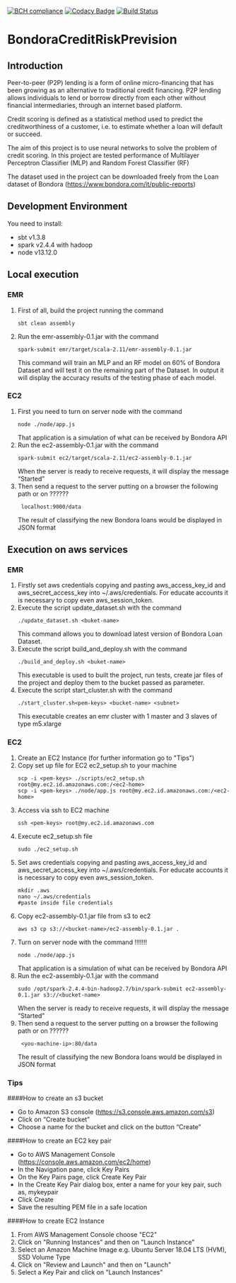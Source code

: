 [![BCH compliance](https://bettercodehub.com/edge/badge/AdamF42/BondoraCreditRiskPrevision?branch=master&token=0f8b85c0bbfa146d2313a1100e9d92b6b06bb51a)](https://bettercodehub.com/)
[![Codacy Badge](https://api.codacy.com/project/badge/Grade/8219c8cea7be4ff9813fe8a93b50aac0)](https://www.codacy.com?utm_source=github.com&amp;utm_medium=referral&amp;utm_content=AdamF42/BondoraCreditRiskPrevision&amp;utm_campaign=Badge_Grade)
[![Build Status](https://travis-ci.org/AdamF42/BondoraCreditRiskPrevision.svg?branch=master)](https://travis-ci.org/AdamF42/BondoraCreditRiskPrevision)
# BondoraCreditRiskPrevision


## Introduction

Peer-to-peer (P2P) lending is a form of online micro-financing that has been growing as an alternative to traditional credit financing. P2P lending allows individuals to lend or borrow directly from each other without financial intermediaries, through an internet based platform.

Credit scoring is defined as a statistical method used to predict the creditworthiness of a customer, i.e. to estimate whether a loan will default or succeed.

The aim of this project is to use neural networks to solve the problem of credit scoring.
In this project are tested performance of Multilayer Perceptron Classifier (MLP) and Random Forest Classifier
(RF)

The dataset used in the project can be downloaded freely from the Loan dataset of Bondora (https://www.bondora.com/it/public-reports)

## Development Environment

You need to install:
- sbt v1.3.8
- spark v2.4.4 with hadoop
- node v13.12.0

## Local execution

### EMR
1. First of all, build the project running the command   
    ```
    sbt clean assembly
    ```   
2. Run the emr-assembly-0.1.jar with the command  
    ```
    spark-submit emr/target/scala-2.11/emr-assembly-0.1.jar   
    ```  
    This command will train an MLP and an RF model on 60% of Bondora Dataset and will test it on the remaining part of the Dataset. In output it will display the accuracy results of the testing phase of each model.          

### EC2
1. First you need to turn on server node with the command
    ```
    node ./node/app.js
    ```  
    That application is a simulation of what can be received by Bondora API
2. Run the ec2-assembly-0.1.jar with the command
    ```
    spark-submit ec2/target/scala-2.11/ec2-assembly-0.1.jar
    ```
    When the server is ready to receive requests, it will display the message “Started”
3. Then send a request to the server putting on a browser the following path or on ??????   
   ```
    localhost:9000/data
   ```
    The result of classifying the new Bondora loans would be displayed in JSON format

   
## Execution on aws services

### EMR
1. Firstly set aws credentials copying and pasting aws_access_key_id and aws_secret_access_key into ~/.aws/credentials. For educate accounts it is necessary to copy even aws_session_token.
2. Execute the script update_dataset.sh with the command
    ```
    ./update_dataset.sh <buket-name>
    ```
    This command allows you to download latest version of Bondora Loan Dataset.
3. Execute the script build_and_deploy.sh with the command
    ```
    ./build_and_deploy.sh <buket-name>
    ```
    This executable is used to built the project, run tests, create jar files of the project and deploy them to the bucket passed as parameter.
4. Execute the script start_cluster.sh with the command
    ```
    ./start_cluster.sh<pem-keys> <bucket-name> <subnet>
    ```
    This executable creates an emr cluster with 1 master and 3 slaves of type m5.xlarge

### EC2

1. Create an EC2 Instance (for further information go to "Tips")
2. Copy set up file for EC2 ec2_setup.sh to your machine
    ```   
    scp -i <pem-keys> ./scripts/ec2_setup.sh root@my.ec2.id.amazonaws.com:/<ec2-home>
    scp -i <pem-keys> ./node/app.js root@my.ec2.id.amazonaws.com:/<ec2-home>
    ```
3. Access via ssh to EC2 machine 
    ```   
    ssh <pem-keys> root@my.ec2.id.amazonaws.com
    ```
4. Execute ec2_setup.sh file
    ```   
    sudo ./ec2_setup.sh
    ```   
5. Set aws credentials copying and pasting aws_access_key_id and aws_secret_access_key into ~/.aws/credentials. For educate accounts it is necessary to copy even aws_session_token.
    ```   
    mkdir .aws
    nano ~/.aws/credentials 
    #paste inside file credentials
    ```   
6. Copy ec2-assembly-0.1.jar file from s3 to ec2
    ```   
    aws s3 cp s3://<bucket-name>/ec2-assembly-0.1.jar .
    ```  
6. Turn on server node with the command !!!!!!!
    ```
    node ./node/app.js
    ```  
    That application is a simulation of what can be received by Bondora API
7. Run the ec2-assembly-0.1.jar with the command
    ```
    sudo /opt/spark-2.4.4-bin-hadoop2.7/bin/spark-submit ec2-assembly-0.1.jar s3://<bucket-name>
    ```
    When the server is ready to receive requests, it will display the message “Started”
8. Then send a request to the server putting on a browser the following path or on ??????   
   ```
    <you-machine-ip>:80/data
   ```
    The result of classifying the new Bondora loans would be displayed in JSON format   




### Tips

####How to create an s3 bucket
+ Go to Amazon S3 console (https://s3.console.aws.amazon.com/s3)
+ Click on “Create bucket”
+ Choose a name for the bucket and click on the button “Create”

####How to create an EC2 key pair
+ Go to AWS Management Console (https://console.aws.amazon.com/ec2/home)
+ In the Navigation pane, click Key Pairs
+ On the Key Pairs page, click Create Key Pair
+ In the Create Key Pair dialog box, enter a name for your key pair, such as, mykeypair
+ Click Create
+ Save the resulting PEM file in a safe location

####How to create EC2 Instance
1. From AWS Management Console choose "EC2"
2. Click on "Running Instances" and then on "Launch Instance"
3. Select an Amazon Machine Image e.g. Ubuntu Server 18.04 LTS (HVM), SSD Volume Type
4. Click on "Review and Launch" and then on "Launch"
5. Select a Key Pair and click on "Launch Instances"
